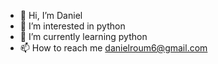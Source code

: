 - 👋 Hi, I’m Daniel
- 👀 I’m interested in python 
- 🌱 I’m currently learning python 
- 📫 How to reach me danielroum6@gmail.com 

<!---
DanielFonEver/DanielFonEver is a ✨ special ✨ repository because its `README.md` (this file) appears on your GitHub profile.
You can click the Preview link to take a look at your changes.
--->
